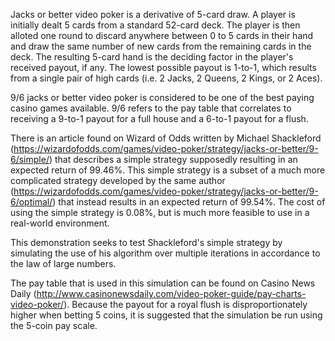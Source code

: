 Jacks or better video poker is a derivative of 5-card draw. A player is initially dealt 5 cards from a standard 52-card deck. The player is then alloted one round to discard anywhere between 0 to 5 cards in their hand and draw the same number of new cards from the remaining cards in the deck. The resulting 5-card hand is the deciding factor in the player's received payout, if any. The lowest possible payout is 1-to-1, which results from a single pair of high cards (i.e. 2 Jacks, 2 Queens, 2 Kings, or 2 Aces).

9/6 jacks or better video poker is considered to be one of the best paying casino games available. 9/6 refers to the pay table that correlates to receiving a 9-to-1 payout for a full house and a 6-to-1 payout for a flush.

There is an article found on Wizard of Odds written by Michael Shackleford (https://wizardofodds.com/games/video-poker/strategy/jacks-or-better/9-6/simple/) that describes a simple strategy supposedly resulting in an expected return of 99.46%. This simple strategy is a subset of a much more complicated strategy developed by the same author (https://wizardofodds.com/games/video-poker/strategy/jacks-or-better/9-6/optimal/) that instead results in an expected return of 99.54%. The cost of using the simple strategy is 0.08%, but is much more feasible to use in a real-world environment. 

This demonstration seeks to test Shackleford's simple strategy by simulating the use of his algorithm over multiple iterations in accordance to the law of large numbers.

The pay table that is used in this simulation can be found on Casino News Daily (http://www.casinonewsdaily.com/video-poker-guide/pay-charts-video-poker/). Because the payout for a royal flush is disproportionately higher when betting 5 coins, it is suggested that the simulation be run using the 5-coin pay scale.